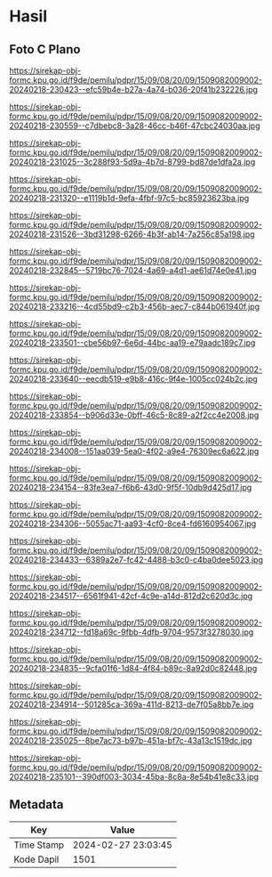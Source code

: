 # Hasil

## Foto C Plano

https://sirekap-obj-formc.kpu.go.id/f9de/pemilu/pdpr/15/09/08/20/09/1509082009002-20240218-230423--efc59b4e-b27a-4a74-b036-20f41b232226.jpg

https://sirekap-obj-formc.kpu.go.id/f9de/pemilu/pdpr/15/09/08/20/09/1509082009002-20240218-230559--c7dbebc8-3a28-46cc-b46f-47cbc24030aa.jpg

https://sirekap-obj-formc.kpu.go.id/f9de/pemilu/pdpr/15/09/08/20/09/1509082009002-20240218-231025--3c288f93-5d9a-4b7d-8799-bd87de1dfa2a.jpg

https://sirekap-obj-formc.kpu.go.id/f9de/pemilu/pdpr/15/09/08/20/09/1509082009002-20240218-231320--e1119b1d-9efa-4fbf-97c5-bc85923623ba.jpg

https://sirekap-obj-formc.kpu.go.id/f9de/pemilu/pdpr/15/09/08/20/09/1509082009002-20240218-231526--3bd31298-6266-4b3f-ab14-7a256c85a198.jpg

https://sirekap-obj-formc.kpu.go.id/f9de/pemilu/pdpr/15/09/08/20/09/1509082009002-20240218-232845--5719bc76-7024-4a69-a4d1-ae61d74e0e41.jpg

https://sirekap-obj-formc.kpu.go.id/f9de/pemilu/pdpr/15/09/08/20/09/1509082009002-20240218-233216--4cd55bd9-c2b3-456b-aec7-c844b061940f.jpg

https://sirekap-obj-formc.kpu.go.id/f9de/pemilu/pdpr/15/09/08/20/09/1509082009002-20240218-233501--cbe56b97-6e6d-44bc-aa19-e79aadc189c7.jpg

https://sirekap-obj-formc.kpu.go.id/f9de/pemilu/pdpr/15/09/08/20/09/1509082009002-20240218-233640--eecdb519-e9b8-416c-9f4e-1005cc024b2c.jpg

https://sirekap-obj-formc.kpu.go.id/f9de/pemilu/pdpr/15/09/08/20/09/1509082009002-20240218-233854--b906d33e-0bff-46c5-8c89-a2f2cc4e2008.jpg

https://sirekap-obj-formc.kpu.go.id/f9de/pemilu/pdpr/15/09/08/20/09/1509082009002-20240218-234008--151aa039-5ea0-4f02-a9e4-76309ec6a622.jpg

https://sirekap-obj-formc.kpu.go.id/f9de/pemilu/pdpr/15/09/08/20/09/1509082009002-20240218-234154--83fe3ea7-f6b6-43d0-9f5f-10db9d425d17.jpg

https://sirekap-obj-formc.kpu.go.id/f9de/pemilu/pdpr/15/09/08/20/09/1509082009002-20240218-234306--5055ac71-aa93-4cf0-8ce4-fd6160954067.jpg

https://sirekap-obj-formc.kpu.go.id/f9de/pemilu/pdpr/15/09/08/20/09/1509082009002-20240218-234433--6389a2e7-fc42-4488-b3c0-c4ba0dee5023.jpg

https://sirekap-obj-formc.kpu.go.id/f9de/pemilu/pdpr/15/09/08/20/09/1509082009002-20240218-234517--6561f941-42cf-4c9e-a14d-812d2c620d3c.jpg

https://sirekap-obj-formc.kpu.go.id/f9de/pemilu/pdpr/15/09/08/20/09/1509082009002-20240218-234712--fd18a69c-9fbb-4dfb-9704-9573f3278030.jpg

https://sirekap-obj-formc.kpu.go.id/f9de/pemilu/pdpr/15/09/08/20/09/1509082009002-20240218-234835--9cfa01f6-1d84-4f84-b89c-8a92d0c82448.jpg

https://sirekap-obj-formc.kpu.go.id/f9de/pemilu/pdpr/15/09/08/20/09/1509082009002-20240218-234914--501285ca-369a-411d-8213-de7f05a8bb7e.jpg

https://sirekap-obj-formc.kpu.go.id/f9de/pemilu/pdpr/15/09/08/20/09/1509082009002-20240218-235025--8be7ac73-b97b-451a-bf7c-43a13c1519dc.jpg

https://sirekap-obj-formc.kpu.go.id/f9de/pemilu/pdpr/15/09/08/20/09/1509082009002-20240218-235101--390df003-3034-45ba-8c8a-8e54b41e8c33.jpg


## Metadata

| Key        | Value               |
| ---------- | ------------------- |
| Time Stamp | 2024-02-27 23:03:45 |
| Kode Dapil | 1501                |



